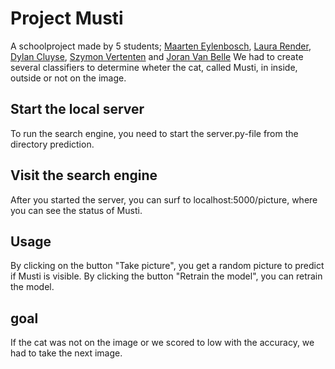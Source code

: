 # Project Musti

A schoolproject made by 5 students; [Maarten Eylenbosch](https://github.com/MaartenEylenbosch), [Laura Render](https://github.com/laurarenders), [Dylan Cluyse](https://github.com/dylancluyse), [Szymon Vertenten](https://github.com/SzymonVertenten) and [Joran Van Belle](https://github.com/JoranVanBelle)
We had to create several classifiers to determine wheter the cat, called Musti, in inside, outside or not on the image.

## Start the local server
To run the search engine, you need to start the server.py-file from the directory prediction.

## Visit the search engine
After you started the server, you can surf to localhost:5000/picture, where you can see the status of Musti.

## Usage
By clicking on the button "Take picture", you get a random picture to predict if Musti is visible.
By clicking the button "Retrain the model", you can retrain the model.

## goal
If the cat was not on the image or we scored to low with the accuracy, we had to take the next image.